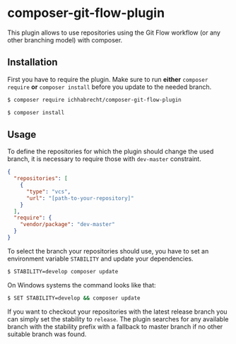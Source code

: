 # composer-git-flow-plugin

This plugin allows to use repositories using the Git Flow workflow (or any other branching model) with composer.

## Installation

First you have to require the plugin. Make sure to run **either** `composer require` **or** `composer install` before you update to the 
needed branch.

```bash
$ composer require ichhabrecht/composer-git-flow-plugin
```

```bash
$ composer install
```

## Usage

To define the repositories for which the plugin should change the used branch, it is necessary to require those with
`dev-master` constraint.

```JSON
{
  "repositories": [
    {
      "type": "vcs",
      "url": "[path-to-your-repository]"
    }
  ],
  "require": {
    "vendor/package": "dev-master"
  }
}
```

To select the branch your repositories should use, you have to set an environment variable `STABILITY` and update your 
dependencies.

```bash
$ STABILITY=develop composer update
```

On Windows systems the command looks like that:

```bash
$ SET STABILITY=develop && composer update
```

If you want to checkout your repositories with the latest release branch you can simply set the stability to `release`.
The plugin searches for any available branch with the stability prefix with a fallback to master branch if no other 
suitable branch was found.
